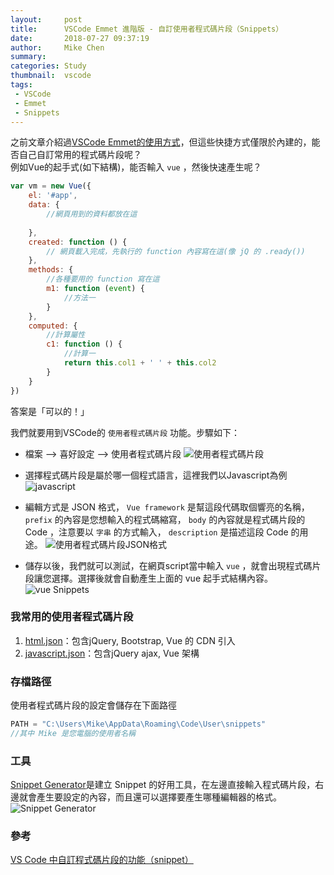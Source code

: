 ```yaml
---
layout:     post
title:      VSCode Emmet 進階版 - 自訂使用者程式碼片段（Snippets）
date:       2018-07-27 09:37:19
author:     Mike Chen
summary:    
categories: Study
thumbnail:  vscode
tags:
 - VSCode
 - Emmet
 - Snippets
---
```


之前文章介紹過[VSCode Emmet的使用方式](https://mike2014mike.github.io/vscode/2018/07/10/vscode-emmet/)，但這些快捷方式僅限於內建的，能否自己自訂常用的程式碼片段呢？<br>
例如Vue的起手式(如下結構)，能否輸入 `vue` ，然後快速產生呢？

```javascript
var vm = new Vue({
    el: '#app',
    data: {
        //網頁用到的資料都放在這
        
    },
    created: function () {
        // 網頁載入完成，先執行的 function 內容寫在這(像 jQ 的 .ready())
    },
    methods: {
        //各種要用的 function 寫在這
        m1: function (event) {
            //方法一
        }
    },
    computed: {
        //計算屬性
        c1: function () {
            //計算一
            return this.col1 + ' ' + this.col2
        }
    }
})
```

答案是「可以的！」<br>

我們就要用到VSCode的 `使用者程式碼片段` 功能。步驟如下：


* 檔案 --> 喜好設定 --> 使用者程式碼片段 
![使用者程式碼片段](https://i.imgur.com/ROsvdGi.png)

* 選擇程式碼片段是屬於哪一個程式語言，這裡我們以Javascript為例
![javascript](https://i.imgur.com/zsgSih9.png)

* 編輯方式是 JSON 格式， `Vue framework` 是幫這段代碼取個響亮的名稱， `prefix` 的內容是您想輸入的程式碼縮寫， `body` 的內容就是程式碼片段的 Code ，注意要以 `字串` 的方式輸入， `description` 是描述這段 Code 的用途。
![使用者程式碼片段JSON格式](https://i.imgur.com/kye0TqJ.png)

* 儲存以後，我們就可以測試，在網頁script當中輸入 `vue` ，就會出現程式碼片段讓您選擇。選擇後就會自動產生上面的  vue 起手式結構內容。
![vue Snippets](https://i.imgur.com/b5dvaoQ.png)

### 我常用的使用者程式碼片段
1. [html.json](https://mike2014mike.github.io/sample/2018-07-27/html.json)：包含jQuery, Bootstrap, Vue 的 CDN 引入
2. [javascript.json](https://mike2014mike.github.io/sample/2018-07-27/javascript.json)：包含jQuery ajax, Vue 架構 

### 存檔路徑
使用者程式碼片段的設定會儲存在下面路徑

```javascript
PATH = "C:\Users\Mike\AppData\Roaming\Code\User\snippets"
//其中 Mike 是您電腦的使用者名稱
```

### 工具
[Snippet Generator](https://pawelgrzybek.com/snippet-generator/)是建立 Snippet 的好用工具，在左邊直接輸入程式碼片段，右邊就會產生要設定的內容，而且還可以選擇要產生哪種編輯器的格式。
![Snippet Generator](https://i.imgur.com/yNHA07J.png)

### 參考
[VS Code 中自訂程式碼片段的功能（snippet）](https://pjchender.blogspot.com/2017/04/vs-code-snippet.html)